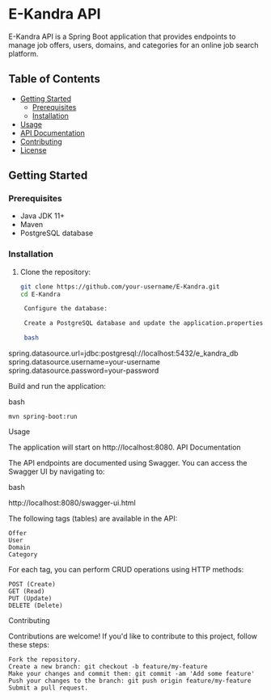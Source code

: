 # E-Kandra API

E-Kandra API is a Spring Boot application that provides endpoints to manage job offers, users, domains, and categories for an online job search platform.

## Table of Contents

- [Getting Started](#getting-started)
  - [Prerequisites](#prerequisites)
  - [Installation](#installation)
- [Usage](#usage)
- [API Documentation](#api-documentation)
- [Contributing](#contributing)
- [License](#license)

## Getting Started

### Prerequisites

- Java JDK 11+
- Maven
- PostgreSQL database

### Installation

1. Clone the repository:

   ```bash
   git clone https://github.com/your-username/E-Kandra.git
   cd E-Kandra

    Configure the database:

    Create a PostgreSQL database and update the application.properties file with your database credentials:

    bash

spring.datasource.url=jdbc:postgresql://localhost:5432/e_kandra_db
spring.datasource.username=your-username
spring.datasource.password=your-password

Build and run the application:

bash

    mvn spring-boot:run

Usage

The application will start on http://localhost:8080.
API Documentation

The API endpoints are documented using Swagger. You can access the Swagger UI by navigating to:

bash

http://localhost:8080/swagger-ui.html

The following tags (tables) are available in the API:

    Offer
    User
    Domain
    Category

For each tag, you can perform CRUD operations using HTTP methods:

    POST (Create)
    GET (Read)
    PUT (Update)
    DELETE (Delete)

Contributing

Contributions are welcome! If you'd like to contribute to this project, follow these steps:

    Fork the repository.
    Create a new branch: git checkout -b feature/my-feature
    Make your changes and commit them: git commit -am 'Add some feature'
    Push your changes to the branch: git push origin feature/my-feature
    Submit a pull request.
